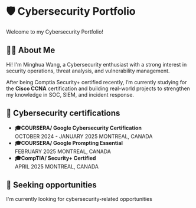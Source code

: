 # 🛡️ Cybersecurity Portfolio
Welcome to my Cybersecurity Portfolio! 


## 👨‍💻 About Me
 Hi! I'm Minghua Wang, a Cybersecurity enthusiast with a strong interest in security operations, threat analysis, and vulnerability management.

After being Comptia Security+ certified recently, I’m currently studying for the **Cisco CCNA** certification and building real-world projects to strengthen my knowledge in SOC, SIEM, and incident response.


## 📜 Cybersecurity certifications
* **🎓COURSERA/ Google Cybersecurity Certification** <br>
OCTOBER 2024 - JANUARY 2025 MONTREAL, CANADA
* **🎓COURSERA/ Google Prompting Essential** <br>
FEBRUARY 2025 MONTREAL, CANADA
* **🎓CompTIA/ Security+ Certified** <br>
APRIL 2025 MONTREAL, CANADA

## :speech_balloon: Seeking opportunities
I'm currently looking for cybersecurity-related opportunities
